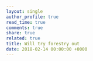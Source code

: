 ```yaml
---
layout: single
author_profile: true
read_time: true
comments: true
share: true
related: true
title: Will try forestry out
date: 2018-02-14 00:00:00 +0000
---
```

